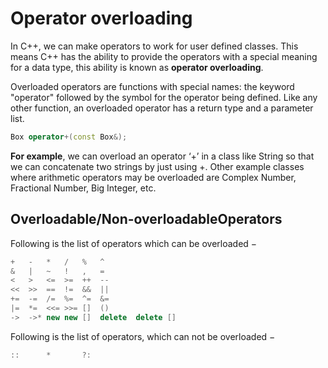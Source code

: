 # Operator overloading

In C++, we can make operators to work for user defined classes. This means C++ has the ability to provide the operators with a special meaning for a data type, this ability is known as **operator overloading**.

Overloaded operators are functions with special names: the keyword "operator" followed by the symbol for the operator being defined. Like any other function, an overloaded operator has a return type and a parameter list.

```c++
Box operator+(const Box&);
```

**For example**, we can overload an operator ‘+’ in a class like String so that we can concatenate two strings by just using +.
Other example classes where arithmetic operators may be overloaded are Complex Number, Fractional Number, Big Integer, etc.

## Overloadable/Non-overloadableOperators

Following is the list of operators which can be overloaded −

```c++
+	-	*	/	%	^
&	|	~	!	,	=
<	>	<=	>=	++	--
<<	>>	==	!=	&&	||
+=	-=	/=	%=	^=	&=
|=	*=	<<=	>>=	[]	()
->	->*	new	new []	delete	delete []
```

Following is the list of operators, which can not be overloaded −

```C++
::  	*   	?:
```

